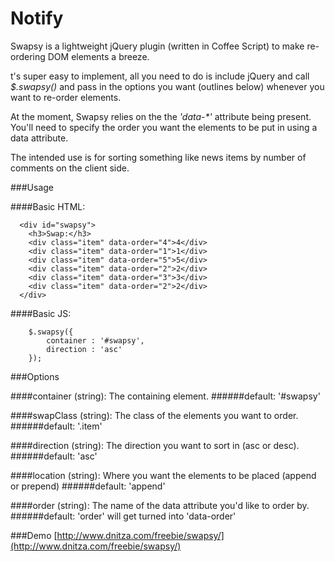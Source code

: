 Notify
======

Swapsy is a lightweight jQuery plugin (written in Coffee Script) to make re-ordering DOM elements a breeze.

t's super easy to implement, all you need to do is include jQuery and call _$.swapsy()_ and pass in the options you want (outlines below) whenever you want to re-order elements.

At the moment, Swapsy relies on the the _'data-*'_ attribute being present. You'll need to specify the order you want the elements to be put in using a data attribute.

The intended use is for sorting something like news items by number of comments on the client side.

###Usage

####Basic HTML:

      <div id="swapsy">  
        <h3>Swap:</h3>
        <div class="item" data-order="4">4</div>
        <div class="item" data-order="1">1</div>
        <div class="item" data-order="5">5</div>
        <div class="item" data-order="2">2</div>        
        <div class="item" data-order="3">3</div>
        <div class="item" data-order="2">2</div>
      </div>

####Basic JS:

		$.swapsy({
			container : '#swapsy',
			direction : 'asc'
		});

###Options

####container (string): 
The containing element.
######default: '#swapsy'

####swapClass (string): 
The class of the elements you want to order.
######default: '.item'

####direction (string):
The direction you want to sort in (asc or desc).
######default: 'asc'

####location (string):
Where you want the elements to be placed (append or prepend) 
######default: 'append'

####order (string):
The name of the data attribute you'd like to order by.
######default: 'order' will get turned into 'data-order'

###Demo
[http://www.dnitza.com/freebie/swapsy/](http://www.dnitza.com/freebie/swapsy/)